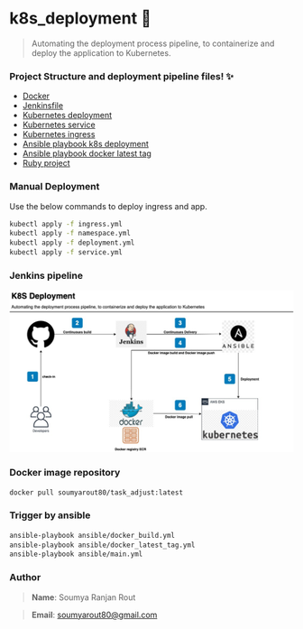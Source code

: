 # k8s_deployment :rocket:
> Automating the deployment process pipeline, to containerize and deploy the application to Kubernetes.

### Project Structure and deployment pipeline files! :sparkles:

* [Docker](Dockerfile)
* [Jenkinsfile](Jenkinsfile)
* [Kubernetes deployment](kubernetes/deployment.yml)
* [Kubernetes service](kubernetes/service.yml)
* [Kubernetes ingress](kubernetes/ingress.yml)
* [Ansible playbook k8s deployment](ansible/main.yml)
* [Ansible playbook docker latest tag](ansible/docker_latest_tag.yml)
* [Ruby project](src/http_server.rb)

### Manual Deployment 

Use the below commands to deploy ingress and app.

```bash
kubectl apply -f ingress.yml
kubectl apply -f namespace.yml
kubectl apply -f deployment.yml
kubectl apply -f service.yml
```

### Jenkins pipeline

![Jenkins pipeline](/images/k8s.jpg)

### Docker image repository
```bash
docker pull soumyarout80/task_adjust:latest
```

### Trigger by ansible
```bash
ansible-playbook ansible/docker_build.yml
ansible-playbook ansible/docker_latest_tag.yml
ansible-playbook ansible/main.yml
```

### Author

> **Name**: Soumya Ranjan Rout

> **Email**: soumyarout80@gmail.com